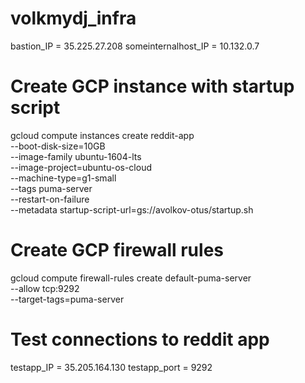 # volkmydj_infra
bastion_IP = 35.225.27.208
someinternalhost_IP = 10.132.0.7


# Create GCP instance with startup script
gcloud compute instances create reddit-app\
  --boot-disk-size=10GB \
  --image-family ubuntu-1604-lts \
  --image-project=ubuntu-os-cloud \
  --machine-type=g1-small \
  --tags puma-server \
  --restart-on-failure \
  --metadata startup-script-url=gs://avolkov-otus/startup.sh

# Create GCP firewall rules

gcloud compute firewall-rules create default-puma-server\
  --allow tcp:9292 \
  --target-tags=puma-server

# Test connections to reddit app

testapp_IP = 35.205.164.130
testapp_port = 9292
